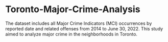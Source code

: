 # Toronto-Major-Crime-Analysis
The dataset includes all Major Crime Indicators (MCI) occurrences by reported date and related offenses from 2014 to June 30, 2022. This study aimed to analyze major crime in the neighborhoods in Toronto.
